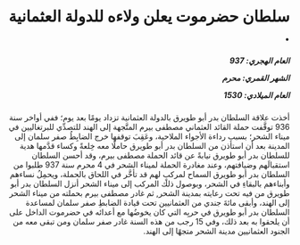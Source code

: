 <h1 dir="rtl">سلطان حضرموت يعلن ولاءه للدولة العثمانية .</h1>

<h5 dir="rtl">العام الهجري:  937

الشهر القمري: محرم

العام الميلادي: 1530</h5>

<p dir="rtl">أخذت علاقة السلطان بدر أبو طويرق بالدولة العثمانية تزداد يومًا بعد يوم؛ ففي أواخر سنة 936 توقَّفت حملة القائد العثماني مصطفى بيرم المتَّجهة إلى الهند للتصدِّي للبرتغاليين في ميناء الشحر؛ بسبب رداءة الأجواء الملاحية، وعَقِبَ توقفها خرج الضابِطُ صفر سلمان إلى المدينة بعد أن استأذن من السلطان بدر أبو طويرق حاملًا معه خِلعةً وكساء قدَّمها هدية للسلطان بدر أبو طويرق نيابةً عن قائد الحملة مصطفى بيرم، وقد أحسن السلطان استقبالَهم وضيافتهم، وعند مغادرة الحملة لميناء الشحر في 4 محرم سنة 937 طلبوا من السلطان بدر أبو طويرق السماح لمركبٍ لهم قد تأخَّر في اللحاق بالحملة، ويحمِلُ نساءهم وأبناءهم بالبقاءِ في الشحر، وبوصول ذلك المركب إلى ميناء الشحر أنزل السلطان بدر أبو طويرق من فيه تحت رعايته بمدينة الشحر, ثم غادر مصطفى بيرم بحملته من ميناء الشحر إلى الهند، وأبقى مائةَ جندي من العثمانيين تحت قيادة الضابطِ صفر سلمان لمساعدة السلطان بدر أبو طويرق في حربِه التي كان يخوضُها مع أعدائه في حضرموت الداخل على أن يلحقوا به بعد ذلك، وفي 15 رجب من هذه السنة غادر صفر سلمان ومن تبقى معه من الجنود العثمانيين مدينة الشحر متجهًا إلى الهند.</p></br>
